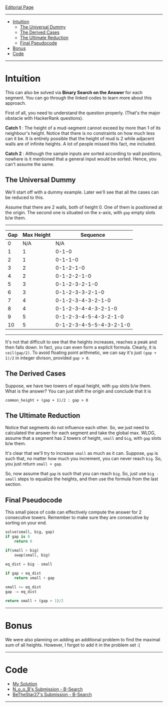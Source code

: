 
[Editorial Page](../akuna-capital-set-1.md)

----

<!-- vim-markdown-toc GFM -->

* [Intuition](#intuition)
	* [The Universal Dummy](#the-universal-dummy)
	* [The Derived Cases](#the-derived-cases)
	* [The Ultimate Reduction](#the-ultimate-reduction)
	* [Final Pseudocode](#final-pseudocode)
* [Bonus](#bonus)
* [Code](#code)

<!-- vim-markdown-toc -->

----

# Intuition
This can also be solved via **Binary Search on the Answer** for each segment. You can go through the linked codes to learn more about this approach.

First of all, you need to understand the question properly. (That's the major obstacle with HackerRank questions).

**Catch 1** : The height of a mud-segment cannot exceed by more than 1 of its neighbour's height. Notice that there is no constraints on how much less can it be. It is entirely possible that the height of mud is 2 while adjacent walls are of infinite heights. A lot of people missed this fact, me included.

**Catch 2** : Although the sample inputs are sorted according to wall positions, nowhere is it mentioned that a general input would be sorted. Hence, you can't assume the same.

## The Universal Dummy
We'll start off with a dummy example. Later we'll see that all the cases can be reduced to this.

Assume that there are 2 walls, both of height 0. One of them is positioned at the origin. The second one is situated on the x-axis, with `gap` empty slots b/w them.

----

| **Gap** | **Max Height** | **Sequence**            |
|---------|----------------|-------------------------|
| 0       | N/A            | N/A                     |
| 1       | 1              | 0-1-0                   |
| 2       | 1              | 0-1-1-0                 |
| 3       | 2              | 0-1-2-1-0               |
| 4       | 2              | 0-1-2-2-1-0             |
| 5       | 3              | 0-1-2-3-2-1-0           |
| 6       | 3              | 0-1-2-3-3-2-1-0         |
| 7       | 4              | 0-1-2-3-4-3-2-1-0       |
| 8       | 4              | 0-1-2-3-4-4-3-2-1-0     |
| 9       | 5              | 0-1-2-3-4-5-4-3-2-1-0   |
| 10      | 5              | 0-1-2-3-4-5-5-4-3-2-1-0 |

----

It's not that difficult to see that the heights increases, reaches a peak and then falls down. In fact, you can even form a explicit formula. Clearly, it is `ceil(gap/2)`. To avoid floating point arithmetic, we can say it's just `(gap + 1)/2` in integer divison, provided `gap > 0`.

## The Derived Cases
Suppose, we have two towers of equal height, with `gap` slots b/w them. What is the answer? You can just shift the origin and conclude that it is


```
common_height + (gap + 1)/2 : gap > 0
```

## The Ultimate Reduction
Notice that segments do not influence each other. So, we just need to calculated the answer for each segment and take the global max. WLOG, assume that a segment has 2 towers of height, `small` and `big`, with `gap` slots b/w them.

It's clear that we'll try to increase `small` as much as it can. Suppose, `gap` is such that, no matter how much you increment, you can never reach `big`. So, you just return `small + gap`.

So, now assume that `gap` is such that you can reach `big`. So, just use `big - small` steps to equalize the heights, and then use the formula from the last section.

## Final Pseudocode
This small piece of code can effectively compute the answer for 2 consecutive towers. Remember to make sure they are consecutive by sorting on your end.

```python
solve(small, big, gap)
if gap is 0
	return 0

if(small > big)
	swap(small, big)
	
eq_dist = big - small

if gap < eq_dist
	return small + gap

small += eq_dist
gap -= eq_dist

return small + (gap + 1)/2
```

----

# Bonus
We were also planning on adding an additional problem to find the maximal sum of all heights. However, I forgot to add it in the problem set :(

----

# Code
* [My Solution](solution.cpp)
* [N\_o\_o\_B's Submission - B-Search](https://codeforces.com/gym/287803/submission/87237935)
* [BeTheStar27's Submission - B-Search](https://codeforces.com/gym/287803/submission/87240448)

----

